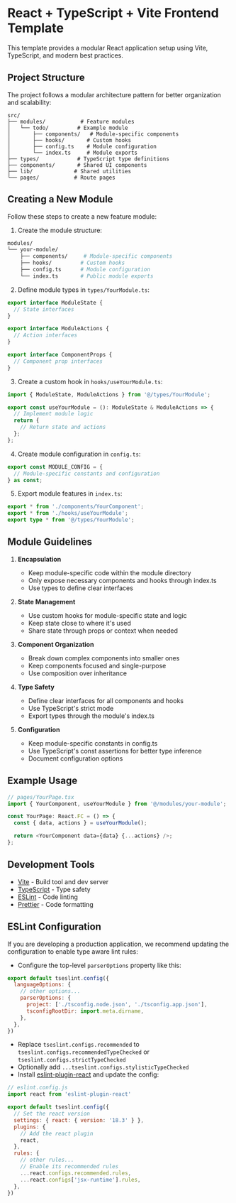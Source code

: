 # React + TypeScript + Vite Frontend Template

This template provides a modular React application setup using Vite, TypeScript, and modern best practices.

## Project Structure

The project follows a modular architecture pattern for better organization and scalability:

```
src/
├── modules/           # Feature modules
│   └── todo/         # Example module
│       ├── components/   # Module-specific components
│       ├── hooks/       # Custom hooks
│       ├── config.ts    # Module configuration
│       └── index.ts     # Module exports
├── types/            # TypeScript type definitions
├── components/       # Shared UI components
├── lib/             # Shared utilities
└── pages/           # Route pages
```

## Creating a New Module

Follow these steps to create a new feature module:

1. Create the module structure:
```bash
modules/
└── your-module/
    ├── components/     # Module-specific components
    ├── hooks/         # Custom hooks
    ├── config.ts      # Module configuration
    └── index.ts       # Public module exports
```

2. Define module types in `types/YourModule.ts`:
```typescript
export interface ModuleState {
  // State interfaces
}

export interface ModuleActions {
  // Action interfaces
}

export interface ComponentProps {
  // Component prop interfaces
}
```

3. Create a custom hook in `hooks/useYourModule.ts`:
```typescript
import { ModuleState, ModuleActions } from '@/types/YourModule';

export const useYourModule = (): ModuleState & ModuleActions => {
  // Implement module logic
  return {
    // Return state and actions
  };
};
```

4. Create module configuration in `config.ts`:
```typescript
export const MODULE_CONFIG = {
  // Module-specific constants and configuration
} as const;
```

5. Export module features in `index.ts`:
```typescript
export * from './components/YourComponent';
export * from './hooks/useYourModule';
export type * from '@/types/YourModule';
```

## Module Guidelines

1. **Encapsulation**
   - Keep module-specific code within the module directory
   - Only expose necessary components and hooks through index.ts
   - Use types to define clear interfaces

2. **State Management**
   - Use custom hooks for module-specific state and logic
   - Keep state close to where it's used
   - Share state through props or context when needed

3. **Component Organization**
   - Break down complex components into smaller ones
   - Keep components focused and single-purpose
   - Use composition over inheritance

4. **Type Safety**
   - Define clear interfaces for all components and hooks
   - Use TypeScript's strict mode
   - Export types through the module's index.ts

5. **Configuration**
   - Keep module-specific constants in config.ts
   - Use TypeScript's const assertions for better type inference
   - Document configuration options

## Example Usage

```typescript
// pages/YourPage.tsx
import { YourComponent, useYourModule } from '@/modules/your-module';

const YourPage: React.FC = () => {
  const { data, actions } = useYourModule();

  return <YourComponent data={data} {...actions} />;
};
```

## Development Tools

- [Vite](https://vitejs.dev/) - Build tool and dev server
- [TypeScript](https://www.typescriptlang.org/) - Type safety
- [ESLint](https://eslint.org/) - Code linting
- [Prettier](https://prettier.io/) - Code formatting

## ESLint Configuration

If you are developing a production application, we recommend updating the configuration to enable type aware lint rules:

- Configure the top-level `parserOptions` property like this:

```js
export default tseslint.config({
  languageOptions: {
    // other options...
    parserOptions: {
      project: ['./tsconfig.node.json', './tsconfig.app.json'],
      tsconfigRootDir: import.meta.dirname,
    },
  },
})
```

- Replace `tseslint.configs.recommended` to `tseslint.configs.recommendedTypeChecked` or `tseslint.configs.strictTypeChecked`
- Optionally add `...tseslint.configs.stylisticTypeChecked`
- Install [eslint-plugin-react](https://github.com/jsx-eslint/eslint-plugin-react) and update the config:

```js
// eslint.config.js
import react from 'eslint-plugin-react'

export default tseslint.config({
  // Set the react version
  settings: { react: { version: '18.3' } },
  plugins: {
    // Add the react plugin
    react,
  },
  rules: {
    // other rules...
    // Enable its recommended rules
    ...react.configs.recommended.rules,
    ...react.configs['jsx-runtime'].rules,
  },
})
```
